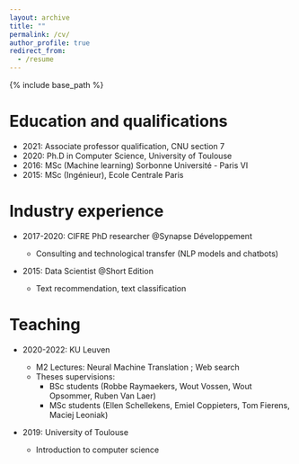 ```yaml
---
layout: archive
title: ""
permalink: /cv/
author_profile: true
redirect_from:
  - /resume
---
```


{% include base_path %}

Education and qualifications
======
* 2021: Associate professor qualification, CNU section 7
* 2020: Ph.D in Computer Science, University of Toulouse
* 2016: MSc (Machine learning) Sorbonne Université - Paris VI
* 2015: MSc (Ingénieur), Ecole Centrale Paris

Industry experience
======
* 2017-2020: CIFRE PhD researcher @Synapse Développement
  * Consulting and technological transfer (NLP models and chatbots)

* 2015: Data Scientist @Short Edition
  * Text recommendation, text classification
  

Teaching
======

* 2020-2022: KU Leuven
  * M2 Lectures: Neural Machine Translation ; Web search
  * Theses supervisions:
      * BSc students (Robbe Raymaekers, Wout Vossen, Wout Opsommer, Ruben Van Laer)
      * MSc students (Ellen Schellekens, Emiel Coppieters, Tom Fierens, Maciej Leoniak)

* 2019: University of Toulouse
  * Introduction to computer science
